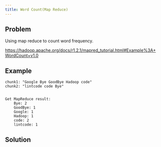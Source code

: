 ```yaml
---
title: Word Count(Map Reduce)
---
```


Problem
-------



Using map reduce to count word frequency.

https://hadoop.apache.org/docs/r1.2.1/mapred_tutorial.html#Example%3A+WordCount+v1.0


Example
-------

```
chunk1: "Google Bye GoodBye Hadoop code"
chunk2: "lintcode code Bye"


Get MapReduce result:
    Bye: 2
    GoodBye: 1
    Google: 1
    Hadoop: 1
    code: 2
    lintcode: 1
```



Solution
--------
